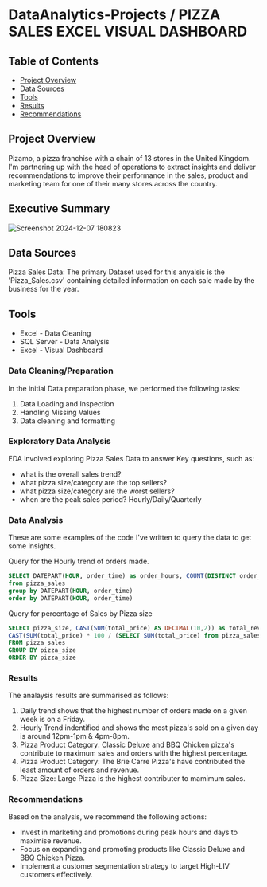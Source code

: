 # DataAnalytics-Projects / PIZZA SALES EXCEL VISUAL DASHBOARD 

## Table of Contents

- [Project Overview](#project-overview)
- [Data Sources](#data-sources)
- [Tools](#tools)
- [Results](#results)
- [Recommendations](#recommendations)

   

## Project Overview 

 Pizamo, a pizza franchise with a chain of 13 stores in the United Kingdom. I'm partnering up with the head of operations to extract insights and deliver recommendations to improve their performance in the sales, product and marketing team for one of their many stores across the country.

 ## Executive Summary 


![Screenshot 2024-12-07 180823](https://github.com/user-attachments/assets/fd716e3d-b1b2-4878-859c-6a17b9442bd9)




## Data Sources

Pizza Sales Data: The primary Dataset used for this anyalsis is the 'Pizza_Sales.csv' containing detailed information on each sale made by the business for the year.

## Tools

- Excel - Data Cleaning
- SQL Server - Data Analysis
- Excel - Visual Dashboard


### Data Cleaning/Preparation

In the initial Data preparation phase, we performed the following tasks:
1. Data Loading and Inspection
2. Handling Missing Values
3. Data cleaning and formatting


### Exploratory Data Analysis

EDA involved exploring Pizza Sales Data to answer Key questions, such as:
- what is the overall sales trend?
- what pizza size/category are the top sellers?
- what pizza size/category are the worst sellers?
-  when are the peak sales period? Hourly/Daily/Quarterly

### Data Analysis 

These are some examples of the code I've written to query the data to get some insights.

Query for the Hourly trend of orders made.

```sql
SELECT DATEPART(HOUR, order_time) as order_hours, COUNT(DISTINCT order_id) as total_orders
from pizza_sales
group by DATEPART(HOUR, order_time)
order by DATEPART(HOUR, order_time)
```

Query for percentage of Sales by Pizza size

```sql 
SELECT pizza_size, CAST(SUM(total_price) AS DECIMAL(10,2)) as total_revenue,
CAST(SUM(total_price) * 100 / (SELECT SUM(total_price) from pizza_sales) AS DECIMAL(10,2)) AS PCT
FROM pizza_sales
GROUP BY pizza_size
ORDER BY pizza_size
```


### Results   

The analaysis results are summarised as follows:
1. Daily trend shows that the highest number of orders made on a given week is on a Friday.
2. Hourly Trend indentified and shows the most pizza's sold on a given day is around 12pm-1pm & 4pm-8pm.
3. Pizza Product Category: Classic Deluxe and BBQ Chicken pizza's contribute to maximum sales and orders with the highest percentage.
4. Pizza Product Category: The Brie Carre Pizza's have contributed the least amount of orders and revenue.
5. Pizza Size: Large Pizza is the highest contributer to mamimum sales.

### Recommendations 

Based on the analysis, we recommend the following actions:
- Invest in marketing and promotions during peak hours and days to maximise revenue.
- Focus on expanding and promoting products like Classic Deluxe and BBQ Chicken Pizza.
- Implement a customer segmentation strategy to target High-LIV customers effectively.


  
